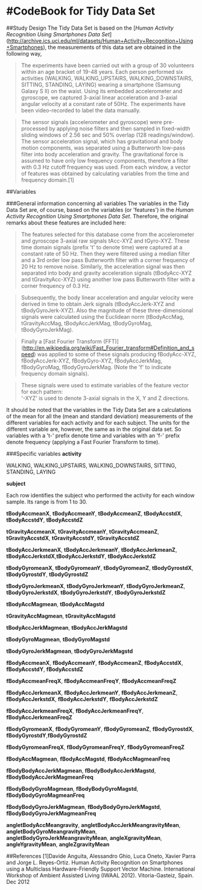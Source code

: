 #CodeBook for Tidy Data Set
===================================

##Study Design
The Tidy Data Set is based on the [*Human Activity Recognition Using Smartphones 
Data Set*] (http://archive.ics.uci.edu/ml/datasets/Human+Activity+Recognition+Using+Smartphones),
the measurements of this data set are obtained in the following way,


>The experiments have been carried out with a group of 30 volunteers within an age bracket of 19-48 years. Each person performed six activities (WALKING, WALKING_UPSTAIRS, WALKING_DOWNSTAIRS, SITTING, STANDING, LAYING) wearing a smartphone (Samsung Galaxy S II) on the waist. Using its embedded accelerometer and gyroscope, we captured 3-axial linear acceleration and 3-axial angular velocity at a constant rate of 50Hz. The experiments have been video-recorded to label the data manually.

>The sensor signals (accelerometer and gyroscope) were pre-processed by applying noise filters and then sampled in fixed-width sliding windows of 2.56 sec and 50% overlap (128 readings/window). The sensor acceleration signal, which has gravitational and body motion components, was separated using a Butterworth low-pass filter into body acceleration and gravity. The gravitational force is assumed to have only low frequency components, therefore a filter with 0.3 Hz cutoff frequency was used. From each window, a vector of features was obtained by calculating variables from the time and frequency domain.[1]

##Variables


###General information concerning all variables
The variables in the Tidy Data Set are, of course, based on the variables (or 'features') in the *Human Activity Recognition Using Smartphones 
Data Set*. Therefore, the original remarks about these features are included here:

>The features selected for this database come from the accelerometer and gyroscope 3-axial raw signals tAcc-XYZ and tGyro-XYZ. These time domain signals (prefix 't' to denote time) were captured at a constant rate of 50 Hz. Then they were filtered using a median filter and a 3rd order low pass Butterworth filter with a corner frequency of 20 Hz to remove noise. Similarly, the acceleration signal was then separated into body and gravity acceleration signals (tBodyAcc-XYZ and tGravityAcc-XYZ) using another low pass Butterworth filter with a corner frequency of 0.3 Hz. 

>Subsequently, the body linear acceleration and angular velocity were derived in time to obtain Jerk signals (tBodyAccJerk-XYZ and tBodyGyroJerk-XYZ). Also the magnitude of these three-dimensional signals were calculated using the Euclidean norm (tBodyAccMag, tGravityAccMag, tBodyAccJerkMag, tBodyGyroMag, tBodyGyroJerkMag). 

>Finally a [Fast Fourier Transform (FFT)] (http://en.wikipedia.org/wiki/Fast_Fourier_transform#Definition_and_speed) was applied to some of these signals producing fBodyAcc-XYZ, fBodyAccJerk-XYZ, fBodyGyro-XYZ, fBodyAccJerkMag, fBodyGyroMag, fBodyGyroJerkMag. (Note the 'f' to indicate frequency domain signals). 

>These signals were used to estimate variables of the feature vector for each pattern:  
'-XYZ' is used to denote 3-axial signals in the X, Y and Z directions.

It should be noted that the variables in the Tidy Data Set are a calculations of the mean for
all the (mean and standard deviation) measurements of the different variables for each activity and for each subject. 
The units for the different variable are, however, the same as in the original data set.
So variables with a 't-' prefix denote time and variables with an 'f-' prefix denote frequency (applying a Fast Fourier Transform to time).


###Specific variables
**activity**

WALKING, WALKING_UPSTAIRS, WALKING_DOWNSTAIRS, SITTING, STANDING, LAYING

**subject**

Each row identifies the subject who performed the activity for each window sample. Its range is from 1 to 30.

**tBodyAccmeanX**, **tBodyAccmeanY**, **tBodyAccmeanZ**,
**tBodyAccstdX**, **tBodyAccstdY**, **tBodyAccstdZ**

**tGravityAccmeanX**, **tGravityAccmeanY**, **tGravityAccmeanZ**,
**tGravityAccstdX**, **tGravityAccstdY**, **tGravityAccstdZ**

**tBodyAccJerkmeanX**, **tBodyAccJerkmeanY**, **tBodyAccJerkmeanZ**,
**tBodyAccJerkstdX**,**tBodyAccJerkstdY**, **tBodyAccJerkstdZ**

**tBodyGyromeanX**, **tBodyGyromeanY**, **tBodyGyromeanZ**,
**tBodyGyrostdX**, **tBodyGyrostdY**, **tBodyGyrostdZ**

**tBodyGyroJerkmeanX**, **tBodyGyroJerkmeanY**, **tBodyGyroJerkmeanZ**,
**tBodyGyroJerkstdX**, **tBodyGyroJerkstdY**, **tBodyGyroJerkstdZ**

**tBodyAccMagmean**, **tBodyAccMagstd**

**tGravityAccMagmean**, **tGravityAccMagstd**

**tBodyAccJerkMagmean**, **tBodyAccJerkMagstd**

**tBodyGyroMagmean**, **tBodyGyroMagstd**

**tBodyGyroJerkMagmean**, **tBodyGyroJerkMagstd**

**fBodyAccmeanX**, **fBodyAccmeanY**, **fBodyAccmeanZ**,
**fBodyAccstdX**, **fBodyAccstdY**, **fBodyAccstdZ**

**fBodyAccmeanFreqX**, **fBodyAccmeanFreqY**, **fBodyAccmeanFreqZ**

**fBodyAccJerkmeanX**, **fBodyAccJerkmeanY**, **fBodyAccJerkmeanZ**,
**fBodyAccJerkstdX**, **fBodyAccJerkstdY**, **fBodyAccJerkstdZ**

**fBodyAccJerkmeanFreqX**, **fBodyAccJerkmeanFreqY**, **fBodyAccJerkmeanFreqZ**

**fBodyGyromeanX**, **fBodyGyromeanY**, **fBodyGyromeanZ**,
**fBodyGyrostdX**, **fBodyGyrostdY**,**fBodyGyrostdZ**

**fBodyGyromeanFreqX**, **fBodyGyromeanFreqY**, **fBodyGyromeanFreqZ**

**fBodyAccMagmean**, **fBodyAccMagstd**, **fBodyAccMagmeanFreq**

**fBodyBodyAccJerkMagmean**, **fBodyBodyAccJerkMagstd**,  **fBodyBodyAccJerkMagmeanFreq**

**fBodyBodyGyroMagmean**, **fBodyBodyGyroMagstd**, **fBodyBodyGyroMagmeanFreq**

**fBodyBodyGyroJerkMagmean**, **fBodyBodyGyroJerkMagstd**, **fBodyBodyGyroJerkMagmeanFreq**

**angletBodyAccMeangravity**, **angletBodyAccJerkMeangravityMean**, **angletBodyGyroMeangravityMean**, **angletBodyGyroJerkMeangravityMean**, **angleXgravityMean**, **angleYgravityMean**, **angleZgravityMean**


##References
[1]Davide Anguita, Alessandro Ghio, Luca Oneto, Xavier Parra and Jorge L. Reyes-Ortiz. Human Activity Recognition on Smartphones using a Multiclass Hardware-Friendly Support Vector Machine. International Workshop of Ambient Assisted Living (IWAAL 2012). Vitoria-Gasteiz, Spain. Dec 2012

